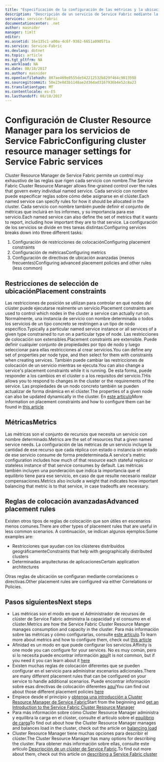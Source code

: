 ```yaml
---
title: "Especificación de la configuración de las métricas y la ubicación en microservicios de Azure | Microsoft Docs"
description: "Descripción de un servicio de Service Fabric mediante la especificación de métricas, restricciones de ubicación y otras directivas de ubicación."
services: service-fabric
documentationcenter: .net
author: masnider
manager: timlt
editor: 
ms.assetid: 16e135c1-a00a-4c6f-9302-6651a090571a
ms.service: Service-Fabric
ms.devlang: dotnet
ms.topic: article
ms.tgt_pltfrm: NA
ms.workload: NA
ms.date: 08/18/2017
ms.author: masnider
ms.openlocfilehash: 807ae469e0555de542212532b829f464c9813598
ms.sourcegitcommit: 50e23e8d3b1148ae2d36dad3167936b4e52c8a23
ms.translationtype: MT
ms.contentlocale: es-ES
ms.lasthandoff: 08/18/2017
---
```

# <a name="configuring-cluster-resource-manager-settings-for-service-fabric-services"></a><span data-ttu-id="113e8-103">Configuración de Cluster Resource Manager para los servicios de Service Fabric</span><span class="sxs-lookup"><span data-stu-id="113e8-103">Configuring cluster resource manager settings for Service Fabric services</span></span>
<span data-ttu-id="113e8-104">Cluster Resource Manager de Service Fabric permite un control muy exhaustivo de las reglas que rigen cada servicio con nombre.</span><span class="sxs-lookup"><span data-stu-id="113e8-104">The Service Fabric Cluster Resource Manager allows fine-grained control over the rules that govern every individual named service.</span></span> <span data-ttu-id="113e8-105">Cada servicio con nombre puede especificar reglas sobre cómo debe asignarse en el clúster.</span><span class="sxs-lookup"><span data-stu-id="113e8-105">Each named service can specify rules for how it should be allocated in the cluster.</span></span> <span data-ttu-id="113e8-106">Cada servicio con nombre también puede definir el conjunto de métricas que incluirá en los informes, y su importancia para ese servicio.</span><span class="sxs-lookup"><span data-stu-id="113e8-106">Each named service can also define the set of metrics that it wants to report, including how important they are to that service.</span></span> <span data-ttu-id="113e8-107">La configuración de los servicios se divide en tres tareas distintas:</span><span class="sxs-lookup"><span data-stu-id="113e8-107">Configuring services breaks down into three different tasks:</span></span>

1. <span data-ttu-id="113e8-108">Configuración de restricciones de colocación</span><span class="sxs-lookup"><span data-stu-id="113e8-108">Configuring placement constraints</span></span>
2. <span data-ttu-id="113e8-109">Configuración de métricas</span><span class="sxs-lookup"><span data-stu-id="113e8-109">Configuring metrics</span></span>
3. <span data-ttu-id="113e8-110">Configuración de directivas de ubicación avanzadas (menos frecuentes)</span><span class="sxs-lookup"><span data-stu-id="113e8-110">Configuring advanced placement policies and other rules (less common)</span></span>

## <a name="placement-constraints"></a><span data-ttu-id="113e8-111">Restricciones de selección de ubicación</span><span class="sxs-lookup"><span data-stu-id="113e8-111">Placement constraints</span></span>
<span data-ttu-id="113e8-112">Las restricciones de posición se utilizan para controlar en qué nodos del clúster puede ejecutarse realmente un servicio.</span><span class="sxs-lookup"><span data-stu-id="113e8-112">Placement constraints are used to control which nodes in the cluster a service can actually run on.</span></span> <span data-ttu-id="113e8-113">Normalmente, una instancia de servicio con nombre determinada o todos los servicios de un tipo concreto se restringen a un tipo de nodo específico.</span><span class="sxs-lookup"><span data-stu-id="113e8-113">Typically a particular named service instance or all services of a given type constrained to run on a particular type of node.</span></span> <span data-ttu-id="113e8-114">Las restricciones de colocación son extensibles.</span><span class="sxs-lookup"><span data-stu-id="113e8-114">Placement constraints are extensible.</span></span> <span data-ttu-id="113e8-115">Puede definir cualquier conjunto de propiedades por tipo de nodo y luego seleccionar para ellas restricciones al crear servicios.</span><span class="sxs-lookup"><span data-stu-id="113e8-115">You can define any set of properties per  node type, and then select for them with constraints when creating services.</span></span> <span data-ttu-id="113e8-116">También puede cambiar las restricciones de colocación de un servicio mientras se ejecuta.</span><span class="sxs-lookup"><span data-stu-id="113e8-116">You can also change a service's placement constraints while it is running.</span></span> <span data-ttu-id="113e8-117">De esta forma, puede responder a los cambios en el clúster o a los requisitos del servicio.</span><span class="sxs-lookup"><span data-stu-id="113e8-117">THis allows you to respond to changes in the cluster or the requirements of the service.</span></span> <span data-ttu-id="113e8-118">Las propiedades de un nodo concreto también se pueden actualizar de forma dinámica en el clúster.</span><span class="sxs-lookup"><span data-stu-id="113e8-118">The properties of a given node can also be updated dynamically in the cluster.</span></span> <span data-ttu-id="113e8-119">En [este artículo](service-fabric-cluster-resource-manager-cluster-description.md#node-properties-and-placement-constraints)</span><span class="sxs-lookup"><span data-stu-id="113e8-119">More information on placement constraints and how to configure them can be found in [this article](service-fabric-cluster-resource-manager-cluster-description.md#node-properties-and-placement-constraints)</span></span>

## <a name="metrics"></a><span data-ttu-id="113e8-120">Métricas</span><span class="sxs-lookup"><span data-stu-id="113e8-120">Metrics</span></span>
<span data-ttu-id="113e8-121">Las métricas son el conjunto de recursos que necesita un servicio con nombre determinado.</span><span class="sxs-lookup"><span data-stu-id="113e8-121">Metrics are the set of resources that a given named service needs.</span></span> <span data-ttu-id="113e8-122">La configuración de las métricas de un servicio incluye la cantidad de ese recurso que cada réplica con estado o instancia sin estado de ese servicio consume de forma predeterminada.</span><span class="sxs-lookup"><span data-stu-id="113e8-122">A service's metric configuration includes how much of that resource each stateful replica or stateless instance of that service consumes by default.</span></span> <span data-ttu-id="113e8-123">Las métricas también incluyen una ponderación que indica la importancia que el equilibrio tiene para ese servicio, en caso de que resulte necesario realizar compensaciones.</span><span class="sxs-lookup"><span data-stu-id="113e8-123">Metrics also include a weight that indicates how important balancing that metric is to that service, in case tradeoffs are necessary.</span></span>

## <a name="advanced-placement-rules"></a><span data-ttu-id="113e8-124">Reglas de colocación avanzadas</span><span class="sxs-lookup"><span data-stu-id="113e8-124">Advanced placement rules</span></span>
<span data-ttu-id="113e8-125">Existen otros tipos de reglas de colocación que son útiles en escenarios menos comunes.</span><span class="sxs-lookup"><span data-stu-id="113e8-125">There are other types of placement rules that are useful in less common scenarios.</span></span> <span data-ttu-id="113e8-126">A continuación, se indican algunos ejemplos:</span><span class="sxs-lookup"><span data-stu-id="113e8-126">Some examples are:</span></span>
- <span data-ttu-id="113e8-127">Restricciones que ayudan con los clústeres distribuidos geográficamente</span><span class="sxs-lookup"><span data-stu-id="113e8-127">Constraints that help with geographically distributed clusters</span></span>
- <span data-ttu-id="113e8-128">Determinadas arquitecturas de aplicaciones</span><span class="sxs-lookup"><span data-stu-id="113e8-128">Certain application architectures</span></span>

<span data-ttu-id="113e8-129">Otras reglas de ubicación se configuran mediante correlaciones o directivas.</span><span class="sxs-lookup"><span data-stu-id="113e8-129">Other placement rules are configured via either Correlations or Policies.</span></span>

## <a name="next-steps"></a><span data-ttu-id="113e8-130">Pasos siguientes</span><span class="sxs-lookup"><span data-stu-id="113e8-130">Next steps</span></span>
- <span data-ttu-id="113e8-131">Las métricas son el modo en que el Administrador de recursos de clúster de Service Fabric administra la capacidad y el consumo en el clúster.</span><span class="sxs-lookup"><span data-stu-id="113e8-131">Metrics are how the Service Fabric Cluster Resource Manger manages consumption and capacity in the cluster.</span></span> <span data-ttu-id="113e8-132">Para más información sobre las métricas y cómo configurarlas, consulte [este artículo](service-fabric-cluster-resource-manager-metrics.md).</span><span class="sxs-lookup"><span data-stu-id="113e8-132">To learn more about metrics and how to configure them, check out [this article](service-fabric-cluster-resource-manager-metrics.md)</span></span>
- <span data-ttu-id="113e8-133">Afinidad es un modo en que puede configurar los servicios.</span><span class="sxs-lookup"><span data-stu-id="113e8-133">Affinity is one mode you can configure for your services.</span></span> <span data-ttu-id="113e8-134">No es muy común, pero si lo necesita puede encontrar información [aquí](service-fabric-cluster-resource-manager-advanced-placement-rules-affinity.md)</span><span class="sxs-lookup"><span data-stu-id="113e8-134">It is not common, but if you need it you can learn about it [here](service-fabric-cluster-resource-manager-advanced-placement-rules-affinity.md)</span></span>
- <span data-ttu-id="113e8-135">Existen muchas reglas de colocación diferentes que se pueden configurar en el servicio para administrar escenarios adicionales.</span><span class="sxs-lookup"><span data-stu-id="113e8-135">There are many different placement rules that can be configured on your service to handle additional scenarios.</span></span> <span data-ttu-id="113e8-136">Puede encontrar información sobre esas directivas de colocación diferentes [aquí](service-fabric-cluster-resource-manager-advanced-placement-rules-placement-policies.md)</span><span class="sxs-lookup"><span data-stu-id="113e8-136">You can find out about those different placement policies [here](service-fabric-cluster-resource-manager-advanced-placement-rules-placement-policies.md)</span></span>
- <span data-ttu-id="113e8-137">Empiece desde el principio y [obtenga una introducción a Cluster Resource Manager de Service Fabric](service-fabric-cluster-resource-manager-introduction.md)</span><span class="sxs-lookup"><span data-stu-id="113e8-137">Start from the beginning and [get an Introduction to the Service Fabric Cluster Resource Manager](service-fabric-cluster-resource-manager-introduction.md)</span></span>
- <span data-ttu-id="113e8-138">Para más información sobre cómo Cluster Resource Manager administra y equilibra la carga en el clúster, consulte el artículo sobre el [equilibrio de carga](service-fabric-cluster-resource-manager-balancing.md)</span><span class="sxs-lookup"><span data-stu-id="113e8-138">To find out about how the Cluster Resource Manager manages and balances load in the cluster, check out the article on [balancing load](service-fabric-cluster-resource-manager-balancing.md)</span></span>
- <span data-ttu-id="113e8-139">Cluster Resource Manager tiene muchas opciones para describir el clúster.</span><span class="sxs-lookup"><span data-stu-id="113e8-139">The Cluster Resource Manager has many options for describing the cluster.</span></span> <span data-ttu-id="113e8-140">Para obtener más información sobre ellas, consulte este artículo [Descripción de un clúster de Service Fabric](service-fabric-cluster-resource-manager-cluster-description.md).</span><span class="sxs-lookup"><span data-stu-id="113e8-140">To find out more about them, check out this article on [describing a Service Fabric cluster](service-fabric-cluster-resource-manager-cluster-description.md)</span></span>
